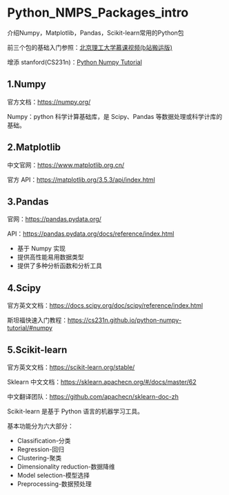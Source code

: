 # Python_NMPS_Packages_intro

介绍Numpy，Matplotlib，Pandas，Scikit-learn常用的Python包

前三个包的基础入门参照：[北京理工大学慕课视频(b站搬运版)](https://www.bilibili.com/video/BV1L64y1X7om?p=1&vd_source=412ee9f1892496b8506f8302ac9d1437)

增添 stanford(CS231n)：[Python Numpy Tutorial](https://cs231n.github.io/python-numpy-tutorial/#numpy)

## 1.Numpy

官方文档：https://numpy.org/

Numpy：python 科学计算基础库，是 Scipy、Pandas 等数据处理或科学计库的基础。



## 2.Matplotlib

中文官网：https://www.matplotlib.org.cn/

官方 API：https://matplotlib.org/3.5.3/api/index.html



## 3.Pandas

官网：https://pandas.pydata.org/

API：https://pandas.pydata.org/docs/reference/index.html

- 基于 Numpy 实现
- 提供高性能易用数据类型
- 提供了多种分析函数和分析工具



## 4.Scipy

官方英文文档：https://docs.scipy.org/doc/scipy/reference/index.html

斯坦福快速入门教程：https://cs231n.github.io/python-numpy-tutorial/#numpy





## 5.Scikit-learn

官方英文文档：https://scikit-learn.org/stable/

Sklearn 中文文档：https://sklearn.apachecn.org/#/docs/master/62

中文翻译团队：https://github.com/apachecn/sklearn-doc-zh

Scikit-learn 是基于 Python 语言的机器学习工具。

基本功能分为六大部分：

- Classification-分类
- Regression-回归
- Clustering-聚类
- Dimensionality reduction-数据降维
- Model selection-模型选择
- Preprocessing-数据预处理

